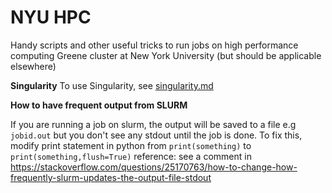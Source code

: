 # NYU HPC 
Handy scripts and other useful tricks to run jobs on high performance computing Greene cluster at New York University (but should be applicable elsewhere)

**Singularity**
To use Singularity, see [singularity.md](https://github.com/quynhneo/NYU-HPC/blob/main/singularity.md)

**How to have frequent output from SLURM**

If you are running a job on slurm, the output will be saved to a file e.g `jobid.out` but you don't see any stdout until the job is done.
To fix this, modify print statement in python from `print(something)` to `print(something,flush=True)`
reference: see a comment in https://stackoverflow.com/questions/25170763/how-to-change-how-frequently-slurm-updates-the-output-file-stdout

